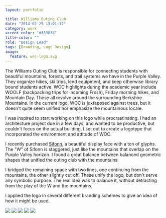 ```yaml
---
layout: portfolio

title: Williams Outing Club
date: "2014-02-25 13:01:12"
category: work
accent_color: "#383838"
title-color: ""
role: "Design Lead"
tags: [Branding, Logo Design]
image:
  feature: woc-logo.svg
---
```


The Williams Outing Club is responsible for connecting students with beautiful mountains, forests, and trail systems we have in the Purple Valley. They organize hikes, ski trips, lend equipment, and keep otherwise library bound students active. WOC highlights during the academic year include WOOLF (backpacking trips for incoming Frosh), Friday morning hikes, and Mountain Day. These all revolve around the surrounding Berkshire Mountains. In the current logo, WOC is juxtaposed against trees, but it doesn't quite seem unified nor emphasize the mountainous locale.

I was inspired to start working on this logo while procrastinating. I had an architecture project due in a few days, and wanted to be productive, but couldn't focus on the actual building. I set out to create a logotype that incorporated the environment and attitude of WOC.

I recently purchased [Sifonn](http://www.ultratypes.com/product/sifonn-pro), a beautiful display face with a ton of glyphs. The "W" of Sifonn is staggered, just like the mountains that overlap on the Purple Valley horizon.  I found a great balance between balanced geometric shapes that unified the outing club with the mountains. 

I bridged the remaining space with two lines, one continuing from the mountains, the other slightly cut off. These unify the logo, but don't serve any symbolic purpose. The real idea was to balance it, without detracting from the play of the W and the mountains.

I applied the logo in several different branding schemes to give an idea of how it might be used.

<img src="http://coletownsend.com/content/woc/WOC-Letterpress.jpg">
<img src="http://coletownsend.com/content/woc/WOC-Cards.jpg">
<img src="http://d13yacurqjgara.cloudfront.net/users/172830/screenshots/1321006/attachments/185698/WOC-Stationary.jpg">
<img src="http://coletownsend.com/content/woc/poster.jpg">
<img src="http://coletownsend.com/content/woc/WOC-poster-man.jpg">

